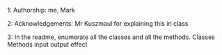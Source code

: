1: Authorship: me, Mark

2: Acknowledgements: Mr Kuszmaul for explaining this in class

3: In the readme, enumerate all the classes and all the methods.
Classes
Methods
input
output
effect
